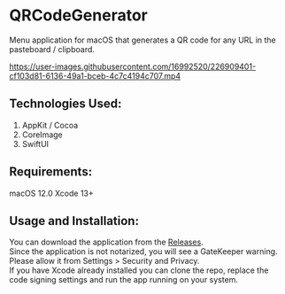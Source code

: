 # QRCodeGenerator
Menu application for macOS that generates a QR code for any URL in the pasteboard / clipboard.

https://user-images.githubusercontent.com/16992520/226909401-cf103d81-6136-49a1-bceb-4c7c4194c707.mp4

## Technologies Used:
1. AppKit / Cocoa
2. CoreImage
3. SwiftUI

## Requirements:
macOS 12.0
Xcode 13+

## Usage and Installation:
You can download the application from the <a href="https://github.com/tarkalabs/QRCodeGenerator/releases/">Releases</a>.</br>
Since the application is not notarized, you will see a GateKeeper warning.</br>
Please allow it from Settings > Security and Privacy. </br>
If you have Xcode already installed you can clone the repo, replace the code signing settings and run the app running on your system.
